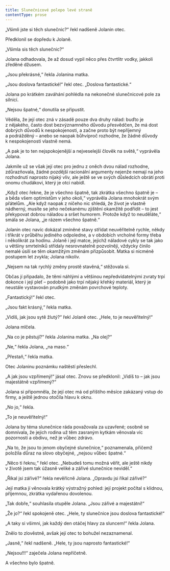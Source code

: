```yaml
---
title: Slunečnicové polepo levé straně
contentType: prose
---
```


„Všimli jste si těch slunečnic?“ řekl nadšeně Jolanin otec.

  

Předklonil se dopředu k Jolaně.

„Všimla sis těch slunečnic?“

Jolana odhadovala, že až dosud vypil něco přes čtvrtlitr vodky, jakkoli zředěné džusem.

„Jsou překrásné,“ řekla Jolanina matka.

„Jsou doslova fantastické!“ řekl otec. „Doslova fantastické.“

Jolana po krátkém zaváhání pohlédla na nekonečné slunečnicové pole za silnicí.

„Nejsou špatné,“ donutila se připustit.

Věděla, že její otec zná v zásadě pouze dva druhy nálad: buďto je z nějakého, často dost bezvýznamného důvodu přesvědčen, že má dost dobrých důvodů k nespokojenosti, a začne proto být nepříjemný a podrážděný – anebo se naopak bůhvíproč rozhodne, že žádné důvody k nespokojenosti vlastně nemá.

„A pak je to ten nejspokojenější a nejveselejší člověk na světě,“ vyprávěla Jolana.

Jakmile už se však její otec pro jednu z oněch dvou nálad rozhodne, zdůrazňovala, žádné pozdější racionální argumenty nejenže nemají na jeho rozhodnutí naprosto nijaký vliv, ale ještě se ve svých důsledcích obrátí proti onomu chudákovi, který je otci nabídl.

„Když otec řekne, že je všechno špatně, tak zkrátka všechno špatně je – a běda všem optimistům v jeho okolí,“ vyprávěla Jolana mnohokrát svým přátelům. „Ale když naopak z ničeho nic shledá, že život je vlastně nádherný, musíte se jeho nečekanému zjištění okamžitě podřídit – to jest překypovat dobrou náladou a sršet humorem. Protože když to neuděláte,“ smála se Jolana, „je rázem všechno špatně.“

Jolanin otec navíc dokázal zmíněné stavy střídat neuvěřitelně rychle, někdy i třikrát v průběhu jediného odpoledne, a v obdobích vrcholné formy třeba i několikrát za hodinu. Jolaně i její matce, jejichž náladové cykly se tak jako u většiny smrtelníků střídaly nesrovnatelně pozvolněji, vždycky činilo nemalé úsilí se těm okamžitým změnám přizpůsobit. Matka si nicméně postupem let zvykla; Jolana nikoliv.

„Nejsem na tak rychlý změny prostě stavěná,“ stěžovala si.

Občas jí připadalo, že těmi náhlými a většinou nepředvídatelnými zvraty trpí dokonce i její pleť – podobně jako trpí nějaký křehký materiál, který je neustále vystavován prudkým změnám povrchové teploty.

„Fantastický!“ řekl otec.

„Jsou fakt krásný,“ řekla matka.

„Vidíš, jak jsou sytě žlutý?“ řekl Jolaně otec. „Hele, to je neuvěřitelný!“

Jolana mlčela.

„Na co je pěstují?“ řekla Jolanina matka. „Na olej?“

„Ne,“ řekla Jolana, „na maso.“

„Přestaň,“ řekla matka.

Otec Jolaninu poznámku naštěstí přeslechl.

„A jak jsou vzpřímený!“ jásal otec. Znovu se předklonil: „Vidíš to – jak jsou majestátně vzpřímený?“

Jolana si připomněla, že její otec má od příštího měsíce zakázaný vstup do firmy, a ještě jednou otočila hlavu k oknu.

„No jo,“ řekla.

„To je neuvěřitelný!“

Jolana by téma slunečnice ráda považovala za uzavřené; osobně se domnívala, že jejich rodina už těm zasraným kytkám věnovala víc pozornosti a obdivu, než je vůbec zdrávo.

„Na to, že jsou to jenom obyčejné slunečnice,“ poznamenala, přičemž položila důraz na slovo obyčejné, „nejsou vůbec špatné.“

„Něco ti řeknu,“ řekl otec. „Nebudeš tomu možná věřit, ale ještě nikdy v životě jsem tak úžasně veliké a zářivé slunečnice neviděl.“

„Říkal jsi zářivé?“ řekla nevěřícně Jolana. „Opravdu jsi říkal zářivé?“

Její matka jí věnovala krátký výstražný pohled: její projekt počítal s klidnou, příjemnou, zkrátka vydařenou dovolenou.

„Tak dobře,“ souhlasila otupěle Jolana. „Jsou zářivé a majestátní!“

„Že jo?“ řekl spokojeně otec. „Hele, ty slunečnice jsou doslova fantastické!“

„A taky si všimni, jak každý den otáčej hlavy za sluncem!“ řekla Jolana.

Znělo to zlověstně, avšak její otec to bohužel nezaznamenal.

„Jasně,“ řekl nadšeně. „Hele, ty jsou naprosto fantastické!“

„Nejsou!!!“ zaječela Jolana nepříčetně.

A všechno bylo špatně.
